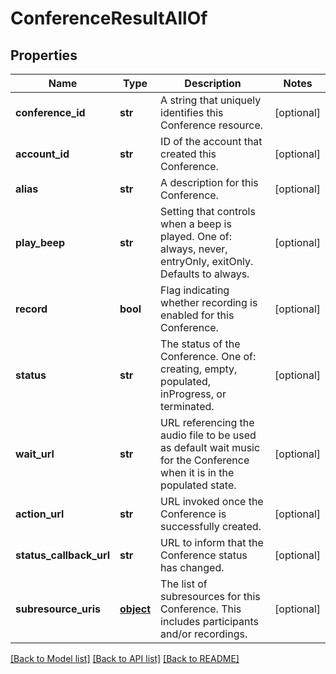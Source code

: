 # ConferenceResultAllOf

## Properties

Name | Type | Description | Notes
------------ | ------------- | ------------- | -------------
**conference_id** | **str** | A string that uniquely identifies this Conference resource. | [optional] 
**account_id** | **str** | ID of the account that created this Conference. | [optional] 
**alias** | **str** | A description for this Conference. | [optional] 
**play_beep** | **str** | Setting that controls when a beep is played. One of: always, never, entryOnly, exitOnly. Defaults to always. | [optional] 
**record** | **bool** | Flag indicating whether recording is enabled for this Conference. | [optional] 
**status** | **str** | The status of the Conference. One of: creating, empty, populated, inProgress, or terminated. | [optional] 
**wait_url** | **str** | URL referencing the audio file to be used as default wait music for the Conference when it is in the populated state. | [optional] 
**action_url** | **str** | URL invoked once the Conference is successfully created. | [optional] 
**status_callback_url** | **str** | URL to inform that the Conference status has changed. | [optional] 
**subresource_uris** | [**object**](.md) | The list of subresources for this Conference. This includes participants and/or recordings. | [optional] 

[[Back to Model list]](../README.md#documentation-for-models) [[Back to API list]](../README.md#documentation-for-api-endpoints) [[Back to README]](../README.md)


